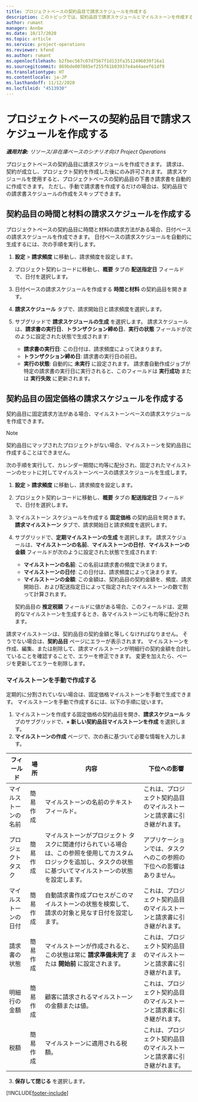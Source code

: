 ```yaml
---
title: プロジェクトベースの契約品目で請求スケジュールを作成する
description: このトピックでは、契約品目で請求スケジュールとマイルストーンを作成する方法について説明します。
author: rumant
manager: Annbe
ms.date: 10/17/2020
ms.topic: article
ms.service: project-operations
ms.reviewer: kfend
ms.author: rumant
ms.openlocfilehash: b2fbec567c07d7567f1d133fa3512496039f16a1
ms.sourcegitcommit: 869bde007805ef255f61b03937e4a44aeef61df9
ms.translationtype: HT
ms.contentlocale: ja-JP
ms.lasthandoff: 11/12/2020
ms.locfileid: "4513930"
---
```

# <a name="create-an-invoice-schedule-on-a-project-based-contract-line"></a>プロジェクトベースの契約品目で請求スケジュールを作成する 

_**適用対象:** リソース/非在庫ベースのシナリオ向け Project Operations_

プロジェクトベースの契約品目に請求スケジュールを作成できます。 請求は、契約が成立し、プロジェクト契約を作成した後にのみ許可されます。 請求スケジュールを使用すると、プロジェクトベースの契約品目の下書き請求書を自動的に作成できます。 ただし、手動で請求書を作成するだけの場合は、契約品目での請求書スケジュールの作成をスキップできます。

## <a name="create-a-time-and-material-invoice-schedule-for-a-contract-line"></a>契約品目の時間と材料の請求スケジュールを作成する

プロジェクトベースの契約品目に時間と材料の請求方法がある場合、日付ベースの請求スケジュールを作成できます。 日付ベースの請求スケジュールを自動的に生成するには、次の手順を実行します。

1. **設定** > **請求頻度** に移動し、請求頻度を設定します。
2. プロジェクト契約レコードに移動し、**概要** タブの **配送指定日** フィールドで、日付を選択します。
3. 日付ベースの請求スケジュールを作成する **時間と材料** の契約品目を開きます。 
4. **請求スケジュール** タブで、請求開始日と請求頻度を選択します。
5. サブグリッドで **請求スケジュールの生成** を選択します。 請求スケジュールは、**請求書の実行日**、**トランザクション締め日**、**実行の状態** フィールドが次のように設定された状態で生成されます:

    - **請求書の実行日**: この日付は、請求頻度によって決まります。
    - **トランザクション締め日**: 請求書の実行日の前日。
    - **実行の状態**: 自動的に **未実行** に設定されます。 請求書自動作成ジョブが特定の請求書の実行日に実行されると、このフィールドは **実行成功** または **実行失敗** に更新されます。

## <a name="create-a-fixed-price-invoice-schedule-for-a-contract-line"></a>契約品目の固定価格の請求スケジュールを作成する

契約品目に固定請求方法がある場合、マイルストーンベースの請求スケジュールを作成できます。 

> [!NOTE]
> 契約品目にマップされたプロジェクトがない場合、マイルストーンを契約品目に作成することはできません。

次の手順を実行して、カレンダー期間に均等に配分され、固定されたマイルストーンのセットに対してマイルストーンベースの請求スケジュールを生成します。

1. **設定** > **請求頻度** に移動し、請求頻度を設定します。
2. プロジェクト契約レコードに移動し、**概要** タブの **配送指定日** フィールドで、日付を選択します。
3. マイルストーン スケジュールを作成する **固定価格** の契約品目を開きます。 **請求マイルストーン** タブで、請求開始日と請求頻度を選択します。 
4. サブグリッドで、**定期マイルストーンの生成** を選択します。 請求スケジュールは、**マイルストーンの名前**、**マイルストーンの日付**、**マイルストーンの金額** フィールドが次のように設定された状態で生成されます:

    - **マイルストーンの名前**: この名前は請求書の頻度で決まります。
    - **マイルストーンの日付**: この日付は、請求頻度によって決まります。
    - **マイルストーンの金額**: この金額は、契約品目の契約金額を、頻度、請求開始日、および配送指定日によって指定されたマイルストーンの数で割って計算されます。

    契約品目の **推定税額** フィールドに値がある場合、このフィールドは、定期的なマイルストーンを生成するとき、各マイルストーンにも均等に配分されます。

請求マイルストーンは、契約品目の契約金額と等しくなければなりません。 そうでない場合は、**契約品目** ページにエラーが表示されます。 マイルストーンを作成、編集、または削除して、請求マイルストーンが明細行の契約金額を合計していることを確認することで、エラーを修正できます。 変更を加えたら、ページを更新してエラーを削除します。

### <a name="manually-create-milestones"></a>マイルストーンを手動で作成する

定期的に分割されていない場合は、固定価格マイルストーンを手動で生成できます。 マイルストーンを手動で作成するには、以下の手順に従います。

1. マイルストーンを作成する固定価格の契約品目を開き、**請求スケジュール** タブのサブグリッドで、**+ 新しい契約品目マイルストーンを作成** を選択します。 
2. **マイルストーンの作成** ページで、次の表に基づいて必要な情報を入力します。

| フィールド | 場所 | 内容 | 下位への影響 |
| --- | --- | --- | --- |
| マイルストーンの名前 | 簡易作成 | マイルストーンの名前のテキスト フィールド。 | これは、プロジェクト契約品目のマイルストーンと請求書に引き継がれます。 |
| プロジェクト タスク | 簡易作成 | マイルストーンがプロジェクト タスクに関連付けられている場合は、この参照を使用してカスタム ロジックを追加し、タスクの状態に基づいてマイルストーンの状態を設定します。 | アプリケーションでは、タスクへのこの参照の下位への影響はありません。 |
| マイルストーンの日付 | 簡易作成 | 自動請求書作成プロセスがこのマイルストーンの状態を検索して、請求の対象と見なす日付を設定します。 | これは、プロジェクト契約品目のマイルストーンと請求書に引き継がれます。 |
| 請求書の状態 | 簡易作成 | マイルストーンが作成されると、この状態は常に **請求準備未完了** または **開始前** に設定されます。 | これは、プロジェクト契約品目のマイルストーンと請求書に引き継がれます。 |
| 明細行の金額 | 簡易作成 | 顧客に請求されるマイルストーンの金額または値。 | これは、プロジェクト契約品目のマイルストーンと請求書に引き継がれます。 |
| 税額 | 簡易作成 | マイルストーンに適用される税額。 | これは、プロジェクト契約品目のマイルストーンと請求書に引き継がれます。 |

3. **保存して閉じる** を選択します。


[!INCLUDE[footer-include](../includes/footer-banner.md)]